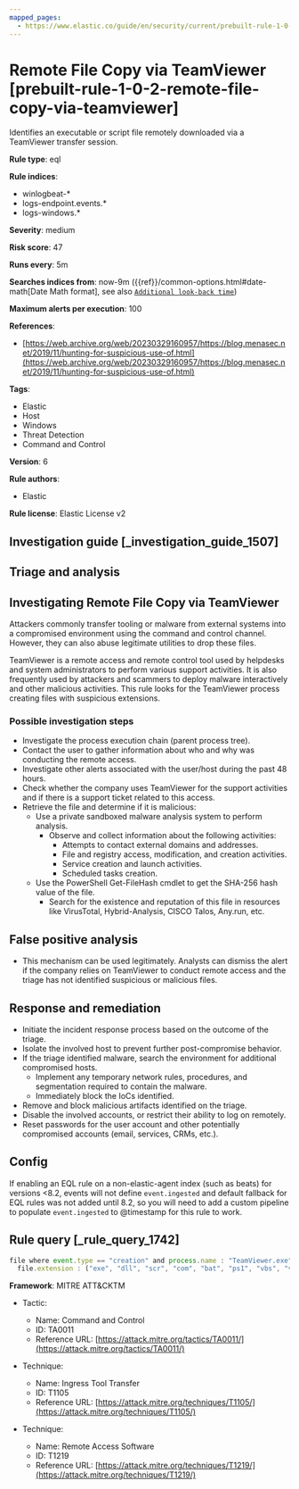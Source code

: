 ```yaml
---
mapped_pages:
  - https://www.elastic.co/guide/en/security/current/prebuilt-rule-1-0-2-remote-file-copy-via-teamviewer.html
---
```


# Remote File Copy via TeamViewer [prebuilt-rule-1-0-2-remote-file-copy-via-teamviewer]

Identifies an executable or script file remotely downloaded via a TeamViewer transfer session.

**Rule type**: eql

**Rule indices**:

* winlogbeat-*
* logs-endpoint.events.*
* logs-windows.*

**Severity**: medium

**Risk score**: 47

**Runs every**: 5m

**Searches indices from**: now-9m ({{ref}}/common-options.html#date-math[Date Math format], see also [`Additional look-back time`](docs-content://solutions/security/detect-and-alert/create-detection-rule.md#rule-schedule))

**Maximum alerts per execution**: 100

**References**:

* [https://web.archive.org/web/20230329160957/https://blog.menasec.net/2019/11/hunting-for-suspicious-use-of.html](https://web.archive.org/web/20230329160957/https://blog.menasec.net/2019/11/hunting-for-suspicious-use-of.html)

**Tags**:

* Elastic
* Host
* Windows
* Threat Detection
* Command and Control

**Version**: 6

**Rule authors**:

* Elastic

**Rule license**: Elastic License v2

## Investigation guide [_investigation_guide_1507]

## Triage and analysis

## Investigating Remote File Copy via TeamViewer

Attackers commonly transfer tooling or malware from external systems into a compromised environment using the command
and control channel. However, they can also abuse legitimate utilities to drop these files.

TeamViewer is a remote access and remote control tool used by helpdesks and system administrators to perform various
support activities. It is also frequently used by attackers and scammers to deploy malware interactively and other
malicious activities. This rule looks for the TeamViewer process creating files with suspicious extensions.

### Possible investigation steps

- Investigate the process execution chain (parent process tree).
- Contact the user to gather information about who and why was conducting the remote access.
- Investigate other alerts associated with the user/host during the past 48 hours.
- Check whether the company uses TeamViewer for the support activities and if there is a support ticket related to this
access.
- Retrieve the file and determine if it is malicious:
  - Use a private sandboxed malware analysis system to perform analysis.
    - Observe and collect information about the following activities:
      - Attempts to contact external domains and addresses.
      - File and registry access, modification, and creation activities.
      - Service creation and launch activities.
      - Scheduled tasks creation.
  - Use the PowerShell Get-FileHash cmdlet to get the SHA-256 hash value of the file.
    - Search for the existence and reputation of this file in resources like VirusTotal, Hybrid-Analysis, CISCO Talos, Any.run, etc.

## False positive analysis

- This mechanism can be used legitimately. Analysts can dismiss the alert if the company relies on TeamViewer to conduct
remote access and the triage has not identified suspicious or malicious files.

## Response and remediation

- Initiate the incident response process based on the outcome of the triage.
- Isolate the involved host to prevent further post-compromise behavior.
- If the triage identified malware, search the environment for additional compromised hosts.
  - Implement any temporary network rules, procedures, and segmentation required to contain the malware.
  - Immediately block the IoCs identified.
- Remove and block malicious artifacts identified on the triage.
- Disable the involved accounts, or restrict their ability to log on remotely.
- Reset passwords for the user account and other potentially compromised accounts (email, services, CRMs, etc.).


## Config

If enabling an EQL rule on a non-elastic-agent index (such as beats) for versions <8.2, events will not define `event.ingested` and default fallback for EQL rules was not added until 8.2, so you will need to add a custom pipeline to populate `event.ingested` to @timestamp for this rule to work.

## Rule query [_rule_query_1742]

```js
file where event.type == "creation" and process.name : "TeamViewer.exe" and
  file.extension : ("exe", "dll", "scr", "com", "bat", "ps1", "vbs", "vbe", "js", "wsh", "hta")
```

**Framework**: MITRE ATT&CKTM

* Tactic:

    * Name: Command and Control
    * ID: TA0011
    * Reference URL: [https://attack.mitre.org/tactics/TA0011/](https://attack.mitre.org/tactics/TA0011/)

* Technique:

    * Name: Ingress Tool Transfer
    * ID: T1105
    * Reference URL: [https://attack.mitre.org/techniques/T1105/](https://attack.mitre.org/techniques/T1105/)

* Technique:

    * Name: Remote Access Software
    * ID: T1219
    * Reference URL: [https://attack.mitre.org/techniques/T1219/](https://attack.mitre.org/techniques/T1219/)



